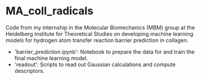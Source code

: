 # MA_coll_radicals
Code from my internship in the Molecular Biomechanics (MBM) group at the Heidelberg Institute for Theoretical Studies on developing machine learning models for hydrogen atom transfer reaction barrier prediction in collagen.

* 'barrier_prediction.ipynb': Notebook to prepare the data for and train the final machine learning model.
* 'readout': Scripts to read out Gaussian calculations and compute descriptors.
